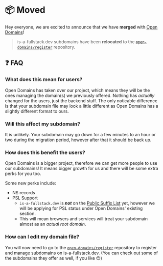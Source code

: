 # 📦 Moved
Hey everyone, we are excited to announce that we have **merged** with [Open Domains](https://open-domains.net)!

> is-a-fullstack.dev subdomains have been **relocated** to the [`open-domains/register`](https://github.com/open-domains/register) repository.

## ❓ FAQ

### What does this mean for users?
Open Domains has taken over our project, which means they will be the ones managing the domain(s) we previously offered. Nothing has *actually* changed for the users, just the backend stuff.
The only noticable difference is that your subdomain file may look a little different as Open Domains has a slightly different format to ours.

### Will this affect my subdomain?
It is unlikely. Your subdomain may go down for a few minutes to an hour or two during the migration period, however after that it should be back up.

### How does this benefit the users?
Open Domains is a bigger project, therefore we can get more people to use our subdomains! It means bigger growth for us and there will be some extra perks for you too.

Some new perks include:
- NS records
- PSL Support
  - `is-a-fullstack.dev` is ***not*** on the [Public Suffix List](https://publicsuffix.org) yet, however we will be applying for PSL status under Open Domains' existing section.
  - This will mean browsers and services will treat your subdomain almost as an *actual root domain*.

### How can I edit my domain file?
You will now need to go to the [`open-domains/register`](https://github.com/open-domains/register) repository to register and manage subdomains on is-a-fullstack.dev. (You can check out some of the subdomains they offer as well, if you like :wink:)
